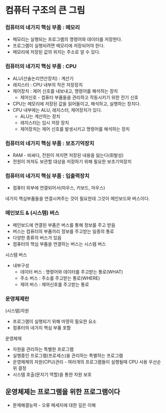 # 컴퓨터 구조의 큰 그림



### 컴퓨터의 네가지 핵심 부품 : 메모리

- 메모리는 실행되는 프로그램의 명령어와 데이터를 저장한다.
- 프로그램이 실행되려면 메모리에 저장되어야 한다.
- 메모리에 저장된 값의 위치는 주소로 알 수 있다.



### 컴퓨터의 네가지 핵심 부품 : CPU

- ALU(산술논리연산장치) : 계산기
- 레지스터 : CPU 내부의 작은 저장장치
- 제어장치 : 제어 신호를 내보내고, 명령어를 해석하는 장치
  * 제어신호 - 컴퓨터 부품들을 관리하고 작동시키기 위한 전기 신호
- CPU는 메모리에 저장된 값을 읽어들이고, 해석하고, 실행하는 장치다.
- CPU 내부에는 ALU, 레지스터, 제어장치가 있다.
  - ALU는 계산하는 장치
  - 레지스터는 임시 저장 장치
  - 제어장치는 제어 신호를 발생시키고 명령어를 해석하는 장치

### 컴퓨터의 네가지 핵심 부품 : 보조기억장치

- RAM - 비싸다, 전원이 꺼지면 저장된 내용을 잃는다(휘발성)
- 전원이 꺼져도 보관할 대상을 저장하기 위해 필요한 보조기억장치



### 컴퓨터의 네가지 핵심 부품 : 입출력장치

- 컴퓨터 외부에 연결되어서(마우스, 키보드, 마우스)



네가지 핵심부품들을 연결시켜주는 것이 필요한데 그것이 메인보드와 버스이다.

### 메인보드 & (시스템) 버스

- 메인보드에 연결된 부품은 버스를 통해 정보를 주고 받음
- 버스는 컴퓨터의 부품끼리 정보를 주고받는 일종의 통로
- 다양한 종류의 버스가 있음
- 컴퓨터의 핵심 부품을 연결하는 버스는 시스템 버스



시스템 버스

- 내부구성
  - 데이터 버스 : 명령어와 데이터를 주고받는 통로(WHAT)
  - 주소 버스 : 주소를 주고받는 통로(WHERE)
  - 제어 버스 : 제어신호를 주고받는 통로



### 운영체제란

(시스템)자원

- 프로그램이 실행되기 위해 마땅히 필요한 요소
- 컴퓨터의 네가지 핵심 부품 포함

운영체제

- 자원을 관리하는 특별한 프로그램
- 실행중인 프로그램(프로세스)을 관리하는 특별하는 프로그램
- 운영체제의 자원(CPU)관리 - 여러개의 프로그램들이 실행될때 CPU 사용 우선순위 결정
- 시스템 호출(문지기 역할)을 통한 자원 보호





## 운영체제는 프로그램을 위한 프로그램이다

- 문제해결능력 - 오류 메세지에 대한 깊은 이해

